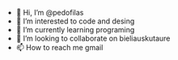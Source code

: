 - 👋 Hi, I’m @pedofilas
- 👀 I’m interested to code and desing
- 🌱 I’m currently learning programing
- 💞️ I’m looking to collaborate on bieliauskutaure
- 📫 How to reach me gmail

<!---
pedofilas/pedofilas is a ✨ special ✨ repository because its `README.md` (this file) appears on your GitHub profile.
You can click the Preview link to take a look at your changes.
--->
